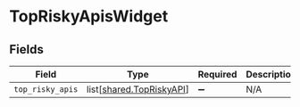 # TopRiskyApisWidget


## Fields

| Field                                                              | Type                                                               | Required                                                           | Description                                                        |
| ------------------------------------------------------------------ | ------------------------------------------------------------------ | ------------------------------------------------------------------ | ------------------------------------------------------------------ |
| `top_risky_apis`                                                   | list[[shared.TopRiskyAPI](undefined/models/shared/topriskyapi.md)] | :heavy_minus_sign:                                                 | N/A                                                                |